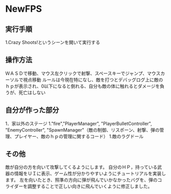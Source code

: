 # NewFPS
## 実行手順
1.Crazy Shoots!というシーンを開いて実行する
## 操作方法
ＷＡＳＤで移動、マウス左クリックで射撃、スペースキーでジャンプ、マウスカーソルで視点移動
ルールは今現在特になし、敵を打つとデバッグログ上に敵のｈｐが表示され、0以下になると倒れる、自分も敵の体に触れるとダメージを負うが、死亡はしない
## 自分が作った部分
1．家以外のステージ
1."fire","PlayerManager", "PlayerBulletController", "EnemyController", "SpawnManager"（敵の制御、リスポーン、射撃、弾の管理、プレイヤー、敵のｈｐの管理に関するコード）
1.敵のラグドール

## その他
敵が自分の方を向いて攻撃してくるようにします。
自分のＨＰ，持っている武器の情報をＵＩに表示、ゲーム性が分かりやすいようにチュートリアルを実装します。
左を向いたとき、照準の方向に弾が飛んでいかなかったバグを、弾のコライダーを調整することで正しい向きに飛んでいくように修正しました。


